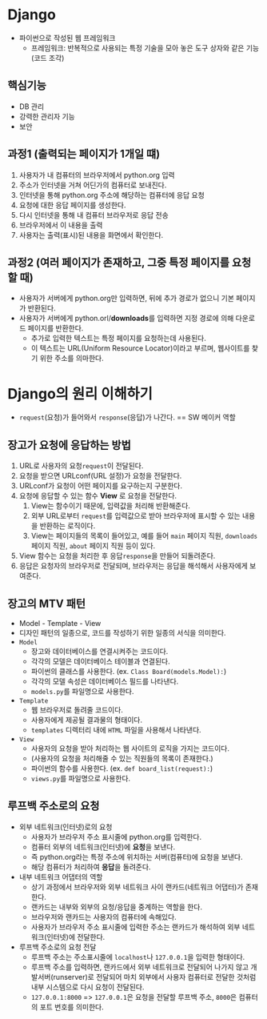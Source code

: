 # Django
- 파이썬으로 작성된 웹 프레임워크
  - 프레임워크: 반복적으로 사용되는 특정 기술을 모아 놓은 도구 상자와 같은 기능(코드 조각)

## 핵심기능
  - DB 관리
  - 강력한 관리자 기능
  - 보안

## 과정1 (출력되는 페이지가 **1개**일 떄)
  1. 사용자가 내 컴퓨터의 브라우저에서 python.org 입력
  2. 주소가 인터넷을 거쳐 어딘가의 컴퓨터로 보내진다.
  3. 인터넷을 통해 python.org 주소에 해당하는 컴퓨터에 응답 요청
  4. 요청에 대한 응답 페이지를 생성한다.
  5. 다시 인터넷을 통해 내 컴퓨터 브라우저로 응답 전송
  6. 브라우저에서 이 내용을 출력
  7. 사용자는 출력(표시)된 내용을 화면에서 확인한다.

## 과정2 (여러 페이지가 존재하고, 그중 **특정 페이지**를 요청할 때)
  - 사용자가 서버에게 python.org만 입력하면, 뒤에 추가 경로가 없으니 기본 페이지가 반환된다.
  - 사용자가 서버에게 python.orl/**downloads**를 입력하면 지정 경로에 의해 다운로드 페이지를 반환한다.
    - 추가로 입력한 텍스트는 특정 페이지를 요청하는데 사용된다.
    - 이 텍스트는 URL(Uniform Resource Locator)이라고 부르며, 웹사이트를 찾기 위한 주소를 의마한다.



# Django의 원리 이해하기
- `request`(요청)가 들어와서 `response`(응답)가 나간다. == SW 메이커 역할

## 장고가 요청에 응답하는 방법
1. URL로 사용자의 요청`request`이 전달된다.
2. 요청을 받으면 URLconf(URL 설정)가 요청을 전달한다.
3. URLconf가 요청이 어떤 페이지를 요구하는지 구분한다.
4. 요청에 응답할 수 있는 함수 **View** 로 요청을 전달한다.
   1. View는 함수이기 때문에, 입력값을 처리해 반환해준다.
   2. 외부 URL로부터 `request`를 입력값으로 받아 브라우저에 표시할 수 있는 내용을 반환하는 로직이다.
   3. View는 페이지들의 목록이 들어있고, 예를 들어 `main` 페이지 직원, `downloads` 페이지 직원, `about` 페이지 직원 등이 있다.
5. View 함수는 요청을 처리한 후 응답`response`을 만들어 되돌려준다.
6. 응답은 요청자의 브라우저로 전달되며, 브라우저는 응답을 해석해서 사용자에게 보여준다.

## 장고의 MTV 패턴
- Model - Template - View
- 디자인 패턴의 일종으로, 코드를 작성하기 위한 일종의 서식을 의미한다.
- `Model`
  - 장고와 데이터베이스를 연결시켜주는 코드이다.
  - 각각의 모델은 데이터베이스 테이블과 연결된다.
  - 파이썬의 클래스를 사용한다. (ex. `Class Board(models.Model):`)
  - 각각의 모델 속성은 데이터베이스 필드를 나타낸다.
  - `models.py`를 파일명으로 사용한다.
- `Template`
  - 웹 브라우저로 돌려줄 코드이다.
  - 사용자에게 제공될 결과물의 형태이다.
  - `templates` 디렉터리 내에 `HTML` 파일을 사용해서 나타낸다.
- `View`
  - 사용자의 요청을 받아 처리하는 웹 사이트의 로직을 가지는 코드이다.
  - (사용자의 요청을 처리해줄 수 있는 직원들의 목록이 존재한다.)
  - 파이썬의 함수를 사용한다. (ex. `def board_list(request):`)
  - `views.py`를 파일명으로 사용한다.

## 루프백 주소로의 요청
- 외부 네트워크(인터넷)로의 요청
  - 사용자가 브라우저 주소 표시줄에 python.org를 입력한다.
  - 컴퓨터 외부의 네트워크(인터넷)에 **요청**을 보낸다.
  - 즉 python.org라는 특정 주소에 위치하는 서버(컴퓨터)에 요청을 보낸다.
  - 해당 컴퓨터가 처리하여 **응답**을 돌려준다.
- 내부 네트워크 어댑터의 역할
  - 상기 과정에서 브라우저와 외부 네트워크 사이 랜카드(네트워크 어댑터)가 존재한다.
  - 랜카드는 내부와 외부의 요청/응답을 중계하는 역할을 한다.
  - 브라우저와 랜카드는 사용자의 컴퓨터에 속해있다.
  - 사용자가 브라우저 주소 표시줄에 입력한 주소는 랜카드가 해석하여 외부 네트워크(인터넷)에 전달한다.
- 루프백 주소로의 요청 전달
  - 루프백 주소는 주소표시줄에 `localhost`나 `127.0.0.1`을 입력한 형태이다.
  - 루프백 주소를 입력하면, 랜카드에서 외부 네트워크로 전달되어 나가지 않고 개발서버(runserver)로 전달되어 마치 외부에서 사용자 컴퓨터로 전달한 것처럼 내부 시스템으로 다시 요청이 전달된다.
  - `127.0.0.1:8000` => `127.0.0.1`은 요청을 전달할 루프백 주소, `8000`은 컴퓨터의 포트 번호를 의미한다.